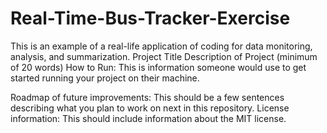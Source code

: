 # Real-Time-Bus-Tracker-Exercise
This is an example of a real-life application of coding for data monitoring, analysis, and summarization. 
Project Title
Description of Project (minimum of 20 words)
How to Run: This is information someone would use to get started running your project on their machine. 

Roadmap of future improvements: This should be a few sentences describing what you plan to work on next in this repository. 
License information: This should include information about the MIT license. 
